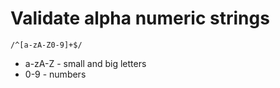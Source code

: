 # Validate alpha numeric strings

```regex
/^[a-zA-Z0-9]+$/
```

- a-zA-Z - small and big letters
- 0-9 - numbers
